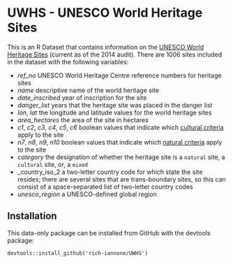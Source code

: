 # UWHS - UNESCO World Heritage Sites

This is an R Dataset that contains information on the [UNESCO World Heritage Sites](http://whc.unesco.org/en/list/) (current as of the 2014 audit). There are 1006 sites included in the dataset with the following variables:

- _ref_no_ UNESCO World Heritage Centre reference numbers for heritage sites
- _name_ descriptive name of the world heritage site
- _date_inscribed_ year of inscription for the site
- _danger_list_ years that the heritage site was placed in the danger list
- _lon_, _lat_ the longitude and latitude values for the world heritage sites
- _area_hectares_ the area of the site in hectares
- _c1_, _c2_, _c3_, _c4_, _c5_, _c6_ boolean values that indicate which [cultural criteria](http://whc.unesco.org/en/criteria/) apply to the site
- _n7_, _n8_, _n9_, _n10_ boolean values that indicate which [natural criteria](http://whc.unesco.org/en/criteria/) apply to the site
- _category_ the designation of whether the heritage site is a `natural` site, a `cultural` site, or, a `mixed`
- _country_iso_2 a two-letter country code for which state the site resides; there are several sites that are trans-boundary sites, so this can consist of a space-separated list of two-letter country codes
- _unesco_region_ a UNESCO-defined global region

## Installation
This data-only package can be installed from GitHub with the devtools package:

```
devtools::install_github('rich-iannone/UWHS')
```
